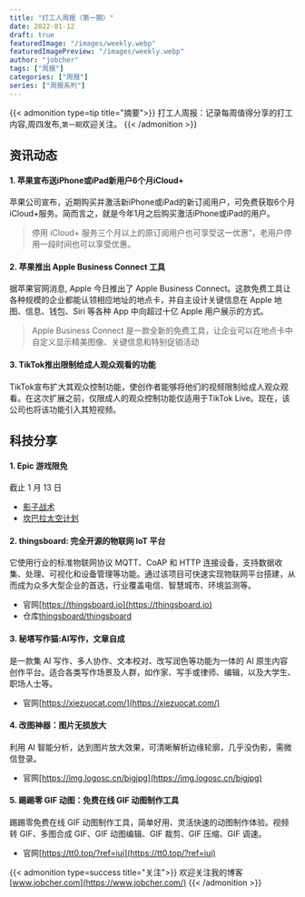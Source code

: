 ```yaml
---
title: "打工人周报（第一期）"
date: 2022-01-12
draft: true
featuredImage: "/images/weekly.webp"
featuredImagePreview: "/images/weekly.webp"
author: "jobcher"
tags: ["周报"]
categories: ["周报"]
series: ["周报系列"]
---
```

{{< admonition type=tip title="摘要">}}
打工人周报：记录每周值得分享的打工内容,周四发布,`第一期`欢迎关注。
{{< /admonition >}}
## 资讯动态
#### 1. 苹果宣布送iPhone或iPad新用户6个月iCloud+  
苹果公司宣布，近期购买并激活新iPhone或iPad的新订阅用户，可免费获取6个月iCloud+服务。简而言之，就是今年1月之后购买激活iPhone或iPad的用户。  
>停用 iCloud+ 服务三个月以上的原订阅用户也可享受这一优惠”，老用户停用一段时间也可以享受优惠。
#### 2. 苹果推出 Apple Business Connect 工具
据苹果官网消息, Apple 今日推出了 Apple Business Connect。这款免费工具让各种规模的企业都能认领相应地址的地点卡，并自主设计关键信息在 Apple 地图、信息、钱包、Siri 等各种 App 中向超过十亿 Apple 用户展示的方式。
>Apple Business Connect 是一款全新的免费工具，让企业可以在地点卡中自定义显示精美图像、关键信息和特别促销活动
#### 3. TikTok推出限制给成人观众观看的功能
TikTok宣布扩大其观众控制功能，使创作者能够将他们的视频限制给成人观众观看。在这次扩展之前，仅限成人的观众控制功能仅适用于TikTok Live。现在，该公司也将该功能引入其短视频。
## 科技分享
#### 1. Epic 游戏限免
截止 1 月 13 日
- [影子战术](https://store.epicgames.com/zh-CN/p/shadow-tactics-aikos-choice-5678c1)
- [坎巴拉太空计划](https://store.epicgames.com/zh-CN/p/kerbal-space-program)
#### 2. thingsboard: 完全开源的物联网 IoT 平台
它使用行业的标准物联网协议 MQTT、CoAP 和 HTTP 连接设备，支持数据收集、处理、可视化和设备管理等功能。通过该项目可快速实现物联网平台搭建，从而成为众多大型企业的首选，行业覆盖电信、智慧城市、环境监测等。
- 官网[https://thingsboard.io](https://thingsboard.io)  
- 仓库[thingsboard/thingsboard](https://github.com/thingsboard/thingsboard)
#### 3. 秘塔写作猫:AI写作，文章自成
是一款集 AI 写作、多人协作、文本校对、改写润色等功能为一体的 AI 原生内容创作平台。适合各类写作场景及人群，如作家、写手或律师、编辑，以及大学生、职场人士等。  
- 官网[https://xiezuocat.com/](https://xiezuocat.com/) 
#### 4. 改图神器：图片无损放大
利用 AI 智能分析，达到图片放大效果，可清晰解析边缘轮廓，几乎没伪影，需微信登录。  
- 官网[https://img.logosc.cn/bigjpg](https://img.logosc.cn/bigjpg)
#### 5. 踢踢零 GIF 动图：免费在线 GIF 动图制作工具
踢踢零免费在线 GIF 动图制作工具，简单好用、灵活快速的动图制作体验。视频转 GIF、多图合成 GIF、GIF 动图编辑、GIF 裁剪、GIF 压缩、GIF 调速。
- 官网[https://tt0.top/?ref=iui](https://tt0.top/?ref=iui)
  
{{< admonition type=success title="关注">}}
欢迎关注我的博客  
[www.jobcher.com](https://www.jobcher.com/)
{{< /admonition >}}